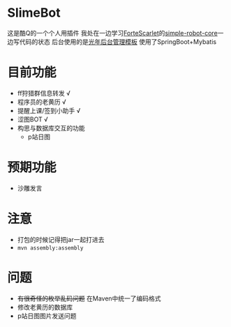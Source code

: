 # SlimeBot
这是酷Q的一个个人用插件
我处在一边学习[ForteScarlet](https://github.com/ForteScarlet)的[simple-robot-core](https://github.com/ForteScarlet/simple-robot-core)一边写代码的状态
后台使用的是[光年后台管理模板](https://gitee.com/yinqi/Light-Year-Admin-Using-Iframe)
使用了SpringBoot+Mybatis
# 目前功能
- ff狩猎群信息转发 √
- 程序员的老黄历 √
- 提醒上课/签到小助手 √
- 涩图BOT √
- 构思与数据库交互的功能
    + p站日图
# 预期功能
- 沙雕发言
# 注意
- 打包的时候记得把jar一起打进去
- ```mvn assembly:assembly```
# 问题
- ~~有很奇怪的枚举乱码问题~~ 在Maven中统一了编码格式
- 修改老黄历的数据库
- p站日图图片发送问题